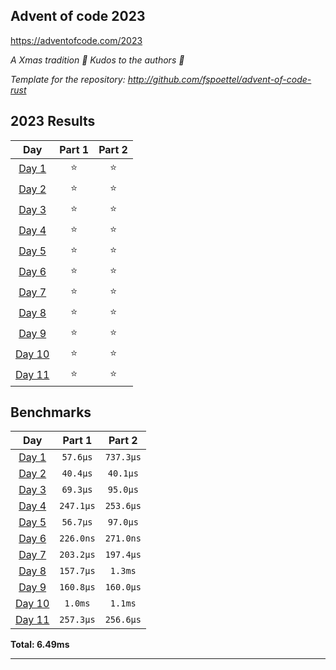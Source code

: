 ## Advent of code 2023

https://adventofcode.com/2023

_A Xmas tradition 🎅 Kudos to the authors 🎉_


_Template for the repository: http://github.com/fspoettel/advent-of-code-rust_


<!--- advent_readme_stars table --->
## 2023 Results

| Day | Part 1 | Part 2 |
| :---: | :---: | :---: |
| [Day 1](https://adventofcode.com/2023/day/1) | ⭐ | ⭐ |
| [Day 2](https://adventofcode.com/2023/day/2) | ⭐ | ⭐ |
| [Day 3](https://adventofcode.com/2023/day/3) | ⭐ | ⭐ |
| [Day 4](https://adventofcode.com/2023/day/4) | ⭐ | ⭐ |
| [Day 5](https://adventofcode.com/2023/day/5) | ⭐ | ⭐ |
| [Day 6](https://adventofcode.com/2023/day/6) | ⭐ | ⭐ |
| [Day 7](https://adventofcode.com/2023/day/7) | ⭐ | ⭐ |
| [Day 8](https://adventofcode.com/2023/day/8) | ⭐ | ⭐ |
| [Day 9](https://adventofcode.com/2023/day/9) | ⭐ | ⭐ |
| [Day 10](https://adventofcode.com/2023/day/10) | ⭐ | ⭐ |
| [Day 11](https://adventofcode.com/2023/day/11) | ⭐ | ⭐ |
<!--- advent_readme_stars table --->

<!--- benchmarking table --->
## Benchmarks

| Day | Part 1 | Part 2 |
| :---: | :---: | :---:  |
| [Day 1](./src/bin/01.rs) | `57.6µs` | `737.3µs` |
| [Day 2](./src/bin/02.rs) | `40.4µs` | `40.1µs` |
| [Day 3](./src/bin/03.rs) | `69.3µs` | `95.0µs` |
| [Day 4](./src/bin/04.rs) | `247.1µs` | `253.6µs` |
| [Day 5](./src/bin/05.rs) | `56.7µs` | `97.0µs` |
| [Day 6](./src/bin/06.rs) | `226.0ns` | `271.0ns` |
| [Day 7](./src/bin/07.rs) | `203.2µs` | `197.4µs` |
| [Day 8](./src/bin/08.rs) | `157.7µs` | `1.3ms` |
| [Day 9](./src/bin/09.rs) | `160.8µs` | `160.0µs` |
| [Day 10](./src/bin/10.rs) | `1.0ms` | `1.1ms` |
| [Day 11](./src/bin/11.rs) | `257.3µs` | `256.6µs` |

**Total: 6.49ms**
<!--- benchmarking table --->

---
